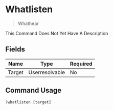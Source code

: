 # Whatlisten
> Whathear

This Command Does Not Yet Have A Description

## Fields

| Name | Type | Required |
|------|------|----------|
| Target | Userresolvable | No |

## Command Usage
```
?whatlisten [target]
```